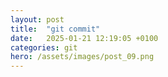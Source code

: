 ```yaml
---
layout: post
title:  "git commit"
date:   2025-01-21 12:19:05 +0100
categories: git
hero: /assets/images/post_09.png
---
```


